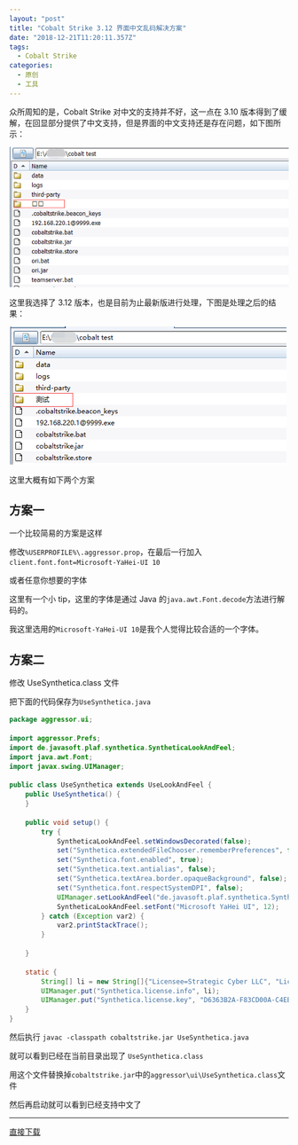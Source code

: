 ```yaml
---
layout: "post"
title: "Cobalt Strike 3.12 界面中文乱码解决方案"
date: "2018-12-21T11:20:11.357Z"
tags:
  - Cobalt Strike
categories:
  - 原创
  - 工具
---
```


众所周知的是，Cobalt Strike 对中文的支持并不好，这一点在 3.10 版本得到了缓解，在回显部分提供了中文支持，但是界面的中文支持还是存在问题，如下图所示：

![1](./Cobalt%20Strike%203.12%20界面中文乱码解决方案/20181221113323921.png)

这里我选择了 3.12 版本，也是目前为止最新版进行处理，下图是处理之后的结果：

![2](./Cobalt%20Strike%203.12%20界面中文乱码解决方案/2018122111344492.png)

这里大概有如下两个方案

## 方案一

一个比较简易的方案是这样

修改`%USERPROFILE%\.aggressor.prop`，在最后一行加入`client.font.font=Microsoft-YaHei-UI 10`

或者任意你想要的字体

这里有一个小 tip，这里的字体是通过 Java 的`java.awt.Font.decode`方法进行解码的。

我这里选用的`Microsoft-YaHei-UI 10`是我个人觉得比较合适的一个字体。

## 方案二

修改 UseSynthetica.class 文件

把下面的代码保存为`UseSynthetica.java`

```Java
package aggressor.ui;

import aggressor.Prefs;
import de.javasoft.plaf.synthetica.SyntheticaLookAndFeel;
import java.awt.Font;
import javax.swing.UIManager;

public class UseSynthetica extends UseLookAndFeel {
    public UseSynthetica() {
    }

    public void setup() {
        try {
            SyntheticaLookAndFeel.setWindowsDecorated(false);
            set("Synthetica.extendedFileChooser.rememberPreferences", false);
            set("Synthetica.font.enabled", true);
            set("Synthetica.text.antialias", false);
            set("Synthetica.textArea.border.opaqueBackground", false);
            set("Synthetica.font.respectSystemDPI", false);
            UIManager.setLookAndFeel("de.javasoft.plaf.synthetica.SyntheticaBlueIceLookAndFeel");
            SyntheticaLookAndFeel.setFont("Microsoft YaHei UI", 12);
        } catch (Exception var2) {
            var2.printStackTrace();
        }

    }

    static {
        String[] li = new String[]{"Licensee=Strategic Cyber LLC", "LicenseRegistrationNumber=404478475", "Product=Synthetica", "LicenseType=Small Business License", "ExpireDate=--.--.----", "MaxVersion=2.30.999"};
        UIManager.put("Synthetica.license.info", li);
        UIManager.put("Synthetica.license.key", "D6363B2A-F83CD00A-C4EB6105-31B2770B");
    }
}

```

然后执行 `javac -classpath cobaltstrike.jar UseSynthetica.java`

就可以看到已经在当前目录出现了 `UseSynthetica.class`

用这个文件替换掉`cobaltstrike.jar`中的`aggressor\ui\UseSynthetica.class`文件

然后再启动就可以看到已经支持中文了

---

[直接下载](https://github.com/Skactor/CS_Chinese_Support)
